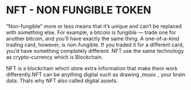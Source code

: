 # NFT - NON FUNGIBLE TOKEN

 “Non-fungible” more or less means that it’s unique and can’t be replaced with something else. For example, a bitcoin is fungible — trade one for another bitcoin, and you’ll have exactly the same thing. A one-of-a-kind trading card, however, is non-fungible. If you traded it for a different card, you’d have something completely different. NFT use the same technology as crypto-currency which is Blockchain.

 NFT is a blockchain which store extra information that make them work differently.NFT can be anything digital such as drawing ,music , your brain data. Thats why NFT also called digital assets. 